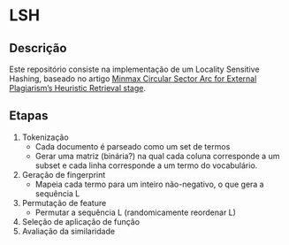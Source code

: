 # LSH

## Descrição

Este repositório consiste na implementação de um Locality Sensitive Hashing, baseado no
artigo [Minmax Circular Sector Arc for External Plagiarism’s Heuristic
Retrieval stage](https://www.sciencedirect.com/science/article/abs/pii/S0950705117303696).

## Etapas

1. Tokenização
    - Cada documento é parseado como um set de termos
    - Gerar uma matriz (binária?) na qual cada coluna corresponde a um subset e cada 
    linha corresponde a um termo do vocabulário.
2. Geração de fingerprint
    - Mapeia cada termo para um inteiro não-negativo, o que gera a sequência L
3. Permutação de feature
    - Permutar a sequência L (randomicamente reordenar L)
4. Seleção de aplicação de função
5. Avaliação da similaridade